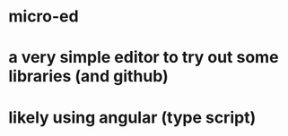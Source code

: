 # micro-ed
# a very simple editor to try out some libraries (and github)
# likely using angular (type script)
